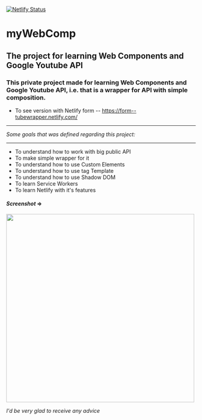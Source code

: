 [![Netlify Status](https://api.netlify.com/api/v1/badges/c2abaa1f-5a4a-4faf-bfbd-09bcb1814193/deploy-status)](https://tubewrapper.netlify.com/)
# myWebComp
## The project for learning Web Components and Google Youtube API
### This private project made for learning Web Components and Google Youtube API, i.e. that is a wrapper for API with simple composition.
* To see version with Netlify form -- https://form--tubewrapper.netlify.com/

---

_Some goals that was defined regarding this project:_

---

* To understand how to work with big public API
* To make simple wrapper for it
* To understand how to use Custom Elements
* To understand how to use tag Template
* To understand how to use Shadow DOM
* To learn Service Workers
* To learn Netlify with it's features

#### _Screenshot_ =>

<img width="500" src="https://user-images.githubusercontent.com/30692310/51133283-a285d280-1845-11e9-8314-2891ebeed538.png">

_I'd be very glad to receive any advice_
